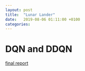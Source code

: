 ```yaml
---
layout: post
title:  "Lunar Lander"
date:   2019-08-06 01:11:00 +0100
categories:
---
```


# DQN and DDQN
<!-- [Final report](www.wesleyliao.github.io/_docs/rl_project2.pdf) -->
<a href="www.wesleyliao.github.io/_docs/rl_project2.pdf" class="image fit">final report</a>	